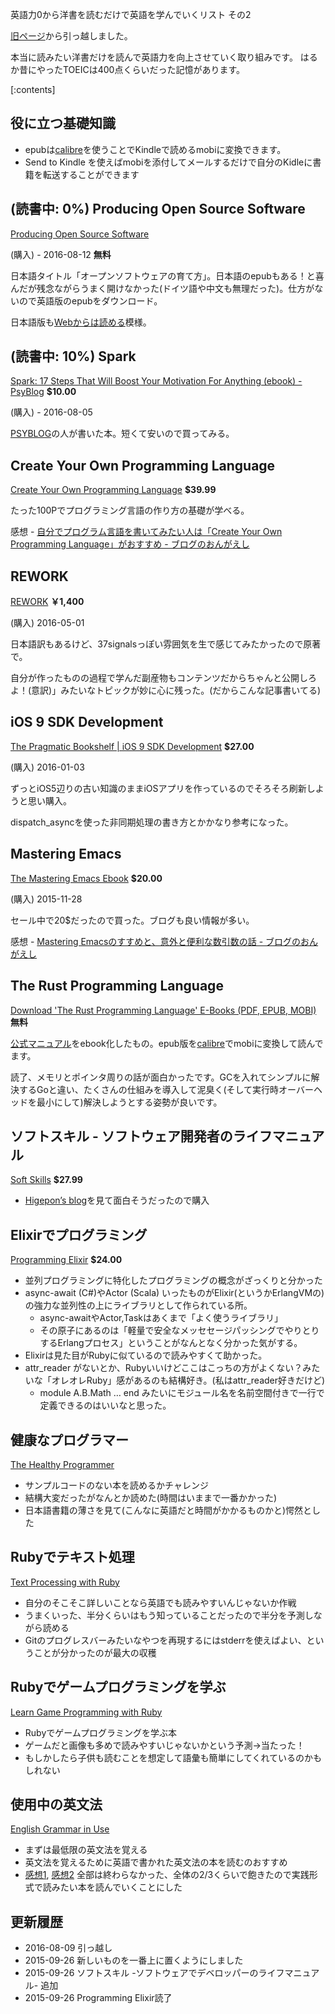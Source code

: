 英語力0から洋書を読むだけで英語を学んでいくリスト その2
<!-- 10328749687178200732 -->
[旧ページ](http://qiita.com/ongaeshi/items/5167f020f1879968a3e6)から引っ越しました。

本当に読みたい洋書だけを読んで英語力を向上させていく取り組みです。
はるか昔にやったTOEICは400点くらいだった記憶があります。

[:contents]

## 役に立つ基礎知識
- epubは[calibre](http://ongaeshi.hatenablog.com/entry/2013/03/12/151447)を使うことでKindleで読めるmobiに変換できます。
- Send to Kindle を使えばmobiを添付してメールするだけで自分のKidleに書籍を転送することができます

## (読書中: 0%) Producing Open Source Software
[Producing Open Source Software](http://producingoss.com/)

(購入) - 2016-08-12 **無料**

日本語タイトル「オープンソフトウェアの育て方」。日本語のepubもある！と喜んだが残念ながらうまく開けなかった(ドイツ語や中文も無理だった)。仕方がないので英語版のepubをダウンロード。

日本語版も[Webからは読める](http://producingoss.com/ja/index.html)模様。

## (読書中: 10%) Spark
[Spark: 17 Steps That Will Boost Your Motivation For Anything (ebook) - PsyBlog](http://www.spring.org.uk/spark-how-to-get-motivated) **$10.00**

(購入) - 2016-08-05

[PSYBLOG](http://store.toyokeizai.net/books/9784492045510/)の人が書いた本。短くて安いので買ってみる。

## Create Your Own Programming Language
[Create Your Own Programming Language](http://createyourproglang.com/) **$39.99**

たった100Pでプログラミング言語の作り方の基礎が学べる。

感想 - [自分でプログラム言語を書いてみたい人は「Create Your Own Programming Language」がおすすめ - ブログのおんがえし](http://ongaeshi.hatenablog.com/entry/create-your-own-programming-language)

## REWORK
[REWORK](https://books.wikihub.io/wiki/REWORK) **￥1,400**

(購入) 2016-05-01

日本語訳もあるけど、37signalsっぽい雰囲気を生で感じてみたかったので原著で。

自分が作ったものの過程で学んだ副産物もコンテンツだからちゃんと公開しろよ！(意訳)」みたいなトピックが妙に心に残った。(だからこんな記事書いてる)

## iOS 9 SDK Development
[The Pragmatic Bookshelf | iOS 9 SDK Development](https://pragprog.com/book/adios3/ios-9-sdk-development) **$27.00**

(購入) 2016-01-03

ずっとiOS5辺りの古い知識のままiOSアプリを作っているのでそろそろ刷新しようと思い購入。

dispatch_asyncを使った非同期処理の書き方とかかなり参考になった。

## Mastering Emacs
[The Mastering Emacs Ebook](https://www.masteringemacs.org/order) **$20.00**

(購入) 2015-11-28

セール中で20$だったので買った。ブログも良い情報が多い。

感想 - [Mastering Emacsのすすめと、意外と便利な数引数の話 - ブログのおんがえし](http://ongaeshi.hatenablog.com/entry/mastering-emacs-and-number-argument)

## The Rust Programming Language
[Download 'The Rust Programming Language' E-Books (PDF, EPUB, MOBI)](https://killercup.github.io/trpl-ebook/) **無料**

[公式マニュアル](http://doc.rust-lang.org/nightly/book/)をebook化したもの。epub版を[calibre](http://ongaeshi.hatenablog.com/entry/2013/03/12/151447)でmobiに変換して読んでます。

読了、メモリとポインタ周りの話が面白かったです。GCを入れてシンプルに解決するGoと違い、たくさんの仕組みを導入して泥臭く(そして実行時オーバーヘッドを最小にして)解決しようとする姿勢が良いです。

## ソフトスキル - ソフトウェア開発者のライフマニュアル
[Soft Skills](https://www.manning.com/books/soft-skills) **$27.99**

- [Higepon’s blog](http://d.hatena.ne.jp/higepon/20150921/1442843666)を見て面白そうだったので購入

## Elixirでプログラミング
[Programming Elixir](https://pragprog.com/book/elixir/programming-elixir) **$24.00**

- 並列プログラミングに特化したプログラミングの概念がざっくりと分かった
- async-await (C#)やActor (Scala) いったものがElixir(というかErlangVMの)の強力な並列性の上にライブラリとして作られている所。
  - async-awaitやActor,Taskはあくまで「よく使うライブラリ」
  - その原子にあるのは「軽量で安全なメッセセージパッシングでやりとりするErlangプロセス」ということがなんとなく分かった気がする。
- Elixirは見た目がRubyに似ているので読みやすくて助かった。
- attr_reader がないとか、Rubyいいけどここはこっちの方がよくない？みたいな「オレオレRuby」感があるのも結構好き。(私はattr_reader好きだけど)
  - module A.B.Math … end みたいにモジュール名を名前空間付きで一行で定義できるのはいいなと思った。

## 健康なプログラマー
[The Healthy Programmer](https://pragprog.com/book/jkthp/the-healthy-programmer)

- サンプルコードのない本を読めるかチャレンジ
- 結構大変だったがなんとか読めた(時間はいままで一番かかった)
- 日本語書籍の薄さを見て(こんなに英語だと時間がかかるものかと)愕然とした

## Rubyでテキスト処理
[Text Processing with Ruby](https://pragprog.com/book/rmtpruby/text-processing-with-ruby)

- 自分のそこそこ詳しいことなら英語でも読みやすいんじゃないか作戦
- うまくいった、半分くらいはもう知っていることだったので半分を予測しながら読める
- Gitのプログレスバーみたいなやつを再現するにはstderrを使えばよい、ということが分かったのが最大の収穫

## Rubyでゲームプログラミングを学ぶ
[Learn Game Programming with Ruby](https://pragprog.com/book/msgpkids/learn-game-programming-with-ruby)

- Rubyでゲームプログラミングを学ぶ本
- ゲームだと画像も多めで読みやすいじゃないかという予測→当たった！
- もしかしたら子供も読むことを想定して語彙も簡単にしてくれているのかもしれない

## 使用中の英文法
[English Grammar in Use](http://www.amazon.co.jp/English-Grammar-Use-Answers-CD-ROM/dp/052118939X)

- まずは最低限の英文法を覚える
- 英文法を覚えるために英語で書かれた英文法の本を読むのおすすめ
- [感想1](http://ongaeshi.hatenablog.com/entry/homework-of-winter-break), [感想2](http://ongaeshi.hatenablog.com/entry/english-grammer-in-use-1) 全部は終わらなかった、全体の2/3くらいで飽きたので実践形式で読みたい本を読んでいくことにした

## 更新履歴
- 2016-08-09 引っ越し
- 2015-09-26 新しいものを一番上に置くようにしました
- 2015-09-26 ソフトスキル -ソフトウェアでデベロッパーのライフマニュアル- 追加
- 2015-09-26 Programming Elixir読了
